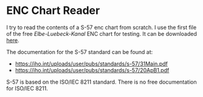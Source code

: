 # ENC Chart Reader

I try to read the contents of a S-57 enc chart from scratch.
I use the first file of the free _Elbe-Luebeck-Kanal_ ENC chart for testing.
It can be downloaded [here](https://www.elwis.de/DE/dynamisch/IENC/).

The documentation for the S-57 standard can be found at:

- <https://iho.int/uploads/user/pubs/standards/s-57/31Main.pdf>
- <https://iho.int/uploads/user/pubs/standards/s-57/20ApB1.pdf>

S-57 is based on the ISO/IEC 8211 standard.
There is no free documentation for ISO/IEC 8211.
